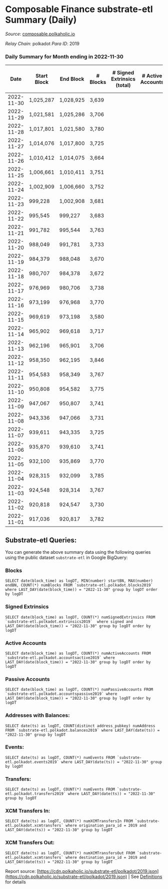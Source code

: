 # Composable Finance substrate-etl Summary (Daily)

_Source_: [composable.polkaholic.io](https://composable.polkaholic.io)

*Relay Chain*: polkadot
*Para ID*: 2019



### Daily Summary for Month ending in 2022-11-30


| Date | Start Block | End Block | # Blocks | # Signed Extrinsics (total) | # Active Accounts | # Passive | # New | # Addresses with Balances | # Events | # Transfers | # XCM Transfers In | # XCM Transfers Out | Issues | 
| ---- | ----------- | --------- | -------- | --------------------------- | ----------------- | --------- | ----- | ------------------------- | -------- | ----------- | ------------------ | ------------------- | ------ |
| 2022-11-30 | 1,025,287 | 1,028,925 | 3,639 |  |  |  |  | 7 | 7,280 |   |   |   |  |
| 2022-11-29 | 1,021,581 | 1,025,286 | 3,706 |  |  |  |  | 7 | 7,414 |   |   |   |  |
| 2022-11-28 | 1,017,801 | 1,021,580 | 3,780 |  |  |  |  | 7 | 7,562 |   |   |   |  |
| 2022-11-27 | 1,014,076 | 1,017,800 | 3,725 |  |  |  |  | 7 | 7,452 |   |   |   |  |
| 2022-11-26 | 1,010,412 | 1,014,075 | 3,664 |  |  |  |  | 7 | 7,330 |   |   |   |  |
| 2022-11-25 | 1,006,661 | 1,010,411 | 3,751 |  |  |  |  | 7 | 7,507 |   |   |   |  |
| 2022-11-24 | 1,002,909 | 1,006,660 | 3,752 |  |  |  |  | 7 | 7,506 |   |   |   |  |
| 2022-11-23 | 999,228 | 1,002,908 | 3,681 |  |  |  |  |  | 7,364 |   |   |   |  |
| 2022-11-22 | 995,545 | 999,227 | 3,683 |  |  |  |  |  | 7,368 |   |   |   |  |
| 2022-11-21 | 991,782 | 995,544 | 3,763 |  |  |  |  |  | 7,529 |   |   |   |  |
| 2022-11-20 | 988,049 | 991,781 | 3,733 |  |  |  |  |  | 7,468 |   |   |   |  |
| 2022-11-19 | 984,379 | 988,048 | 3,670 |  |  |  |  |  | 7,342 |   |   |   |  |
| 2022-11-18 | 980,707 | 984,378 | 3,672 |  |  |  |  |  | 7,346 |   |   |   |  |
| 2022-11-17 | 976,969 | 980,706 | 3,738 |  |  |  |  |  | 7,478 |   |   |   |  |
| 2022-11-16 | 973,199 | 976,968 | 3,770 |  |  |  |  | 7 | 7,542 |   |   |   |  |
| 2022-11-15 | 969,619 | 973,198 | 3,580 |  |  |  |  |  | 7,162 |   |   |   |  |
| 2022-11-14 | 965,902 | 969,618 | 3,717 |  |  |  |  |  | 7,436 |   |   |   |  |
| 2022-11-13 | 962,196 | 965,901 | 3,706 |  |  |  |  | 7 | 7,414 |   |   |   |  |
| 2022-11-12 | 958,350 | 962,195 | 3,846 |  |  |  |  |  | 7,694 |   |   |   |  |
| 2022-11-11 | 954,583 | 958,349 | 3,767 |  |  |  |  | 7 | 7,539 |   |   |   |  |
| 2022-11-10 | 950,808 | 954,582 | 3,775 |  |  |  |  | 7 | 7,552 |   |   |   |  |
| 2022-11-09 | 947,067 | 950,807 | 3,741 |  |  |  |  | 7 | 7,484 |   |   |   |  |
| 2022-11-08 | 943,336 | 947,066 | 3,731 |  |  |  |  |  | 7,464 |   |   |   |  |
| 2022-11-07 | 939,611 | 943,335 | 3,725 |  |  |  |  |  | 7,452 |   |   |   |  |
| 2022-11-06 | 935,870 | 939,610 | 3,741 |  |  |  |  |  | 7,485 |   |   |   |  |
| 2022-11-05 | 932,100 | 935,869 | 3,770 |  |  |  |  | 7 | 7,542 |   |   |   |  |
| 2022-11-04 | 928,315 | 932,099 | 3,785 |  |  |  |  | 7 | 7,572 |   |   |   |  |
| 2022-11-03 | 924,548 | 928,314 | 3,767 |  |  |  |  |  | 7,536 |   |   |   |  |
| 2022-11-02 | 920,818 | 924,547 | 3,730 |  |  |  |  | 7 | 7,462 |   |   |   |  |
| 2022-11-01 | 917,036 | 920,817 | 3,782 |  |  |  |  | 7 | 7,566 |   |   |   |  |

## Substrate-etl Queries:
You can generate the above summary data using the following queries using the public dataset `substrate-etl` in Google BigQuery:


### Blocks
```
SELECT date(block_time) as logDT, MIN(number) startBN, MAX(number) endBN, COUNT(*) numBlocks FROM `substrate-etl.polkadot.blocks2019`  where LAST_DAY(date(block_time)) = "2022-11-30" group by logDT order by logDT
```


### Signed Extrinsics
```
SELECT date(block_time) as logDT, COUNT(*) numSignedExtrinsics FROM `substrate-etl.polkadot.extrinsics2019`  where signed and LAST_DAY(date(block_time)) = "2022-11-30" group by logDT order by logDT
```


### Active Accounts
```
SELECT date(block_time) as logDT, COUNT(*) numActiveAccounts FROM `substrate-etl.polkadot.accountsactive2019` where LAST_DAY(date(block_time)) = "2022-11-30" group by logDT order by logDT
```


### Passive Accounts
```
SELECT date(block_time) as logDT, COUNT(*) numPassiveAccounts FROM `substrate-etl.polkadot.accountspassive2019` where LAST_DAY(date(block_time)) = "2022-11-30" group by logDT order by logDT
```


### Addresses with Balances:
```
SELECT date(ts) as logDT, COUNT(distinct address_pubkey) numAddress FROM `substrate-etl.polkadot.balances2019` where LAST_DAY(date(ts)) = "2022-11-30" group by logDT
```


### Events:
```
SELECT date(ts) as logDT, COUNT(*) numEvents FROM `substrate-etl.polkadot.events2019` where LAST_DAY(date(ts)) = "2022-11-30" group by logDT
```


### Transfers:
```
SELECT date(ts) as logDT, COUNT(*) numEvents FROM `substrate-etl.polkadot.transfers2019` where LAST_DAY(date(ts)) = "2022-11-30" group by logDT
```


### XCM Transfers In:
```
SELECT date(ts) as logDT, COUNT(*) numXCMTransfersIn FROM `substrate-etl.polkadot.xcmtransfers` where origination_para_id = 2019 and LAST_DAY(date(ts)) = "2022-11-30" group by logDT
```


### XCM Transfers Out:
```
SELECT date(ts) as logDT, COUNT(*) numXCMTransfersOut FROM `substrate-etl.polkadot.xcmtransfers` where destination_para_id = 2019 and LAST_DAY(date(ts)) = "2022-11-30" group by logDT
```



Report source: [https://cdn.polkaholic.io/substrate-etl/polkadot/2019.json](https://cdn.polkaholic.io/substrate-etl/polkadot/2019.json) | See [Definitions](/DEFINITIONS.md) for details
